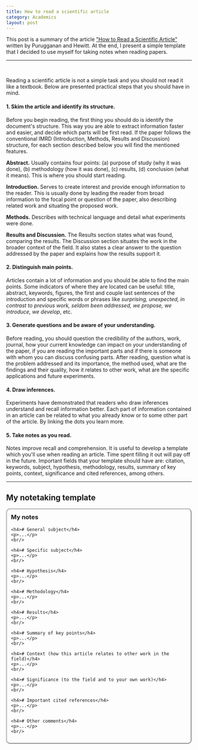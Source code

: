 ```yaml
---
title: How to read a scientific article
category: Academics
layout: post
---
```



This post is a summary of the article ["How to Read a Scientific Article"](http://www.owlnet.rice.edu/~cainproj/courses/HowToReadSciArticle.pdf) written by Purugganan and Hewitt. At the end, I present a simple template that I decided to use myself for taking notes when reading papers.

<hr/><br/>

Reading a scientific article is not a simple task and you should not read it like a textbook. Below are presented practical steps that you should have in mind.

#### 1. Skim the article and identify its structure.

Before you begin reading, the first thing you should do is identify the document's structure. This way you are able to extract information faster and easier, and decide which parts will be first read. If the paper follows the conventional IMRD (Introduction, Methods, Results and Discussion) structure, for each section described below you will find the mentioned features.

**Abstract.** Usually contains four points: (a) purpose of study (why it was done), (b) methodology (how it was done), (c) results, (d) conclusion (what it means). This is where you should start reading.
<!-- You should probably start reading by the abstract. -->

**Introduction.** Serves to create interest and provide enough information to the reader. This is usually done by leading the reader from broad information to the focal point or question of the paper, also describing related work and situating the proposed work.

**Methods.** Describes with technical language and detail what experiments were done.

**Results and Discussion.** The Results section states what was found, comparing the results. The Discussion section situates the work in the broader context of the field. It also states a clear answer to the question addressed by the paper and explains how the results support it.


#### 2. Distinguish main points.

Articles contain a lot of information and you should be able to find the main points. Some indicators of where they are located can be useful: title, abstract, keywords, figures, the first and couple last sentences of the introduction and specific words or phrases like *surprising, unexpected, in contrast to previous work, seldom been addressed, we propose, we introduce, we develop*, etc.



#### 3. Generate questions and be aware of your understanding.

Before reading, you should question the credibility of the authors, work, journal, how your current knowledge can impact on your understanding of the paper, if you are reading the important parts and if there is someone with whom you can discuss confusing parts. After reading, question what is the problem addressed and its importance, the method used, what are the findings and their quality, how it relates to other work, what are the specific applications and future experiments.



#### 4. Draw inferences.

Experiments have demonstrated that readers who draw inferences understand and recall information better. Each part of information contained in an article can be related to what you already know or to some other part of the article. By linking the dots you learn more.


#### 5. Take notes as you read.

Notes improve recall and comprehension. It is useful to develop a template which you'll use when reading an article. Time spent filling it out will pay off in the future. Important fields that your template should have are: citation, keywords, subject, hypothesis, methodology, results, summary of key points, context, significance and cited references, among others.


<hr/>

## My notetaking template


<div id="note-taking-template">
    <h3>My notes</h3>

    <h4># General subject</h4>
    <p>...</p>
    <br/>

    <h4># Specific subject</h4>
    <p>...</p>
    <br/>

    <h4># Hypothesis</h4>
    <p>...</p>
    <br/>

    <h4># Methodology</h4>
    <p>...</p>
    <br/>

    <h4># Results</h4>
    <p>...</p>
    <br/>

    <h4># Summary of key points</h4>
    <p>...</p>
    <br/>

    <h4># Context (how this article relates to other work in the field)</h4>
    <p>...</p>
    <br/>

    <h4># Significance (to the field and to your own work)</h4>
    <p>...</p>
    <br/>

    <h4># Important cited references</h4>
    <p>...</p>
    <br/>

    <h4># Other comments</h4>
    <p>...</p>
    <br/>

</div>
<style>
    #note-taking-template {
        border-radius: 10px;
        border: 3px groove #ddd;
        padding: 10px;
    }
    #note-taking-template h3:first-of-type {
        margin-top: 0;
    }
    #note-taking-template h4 {
        font-weight: bold;
    }
</style>

